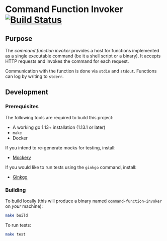 # Command Function Invoker [![Build Status](https://travis-ci.com/projectriff/command-function-invoker.svg?branch=master)](https://travis-ci.com/projectriff/command-function-invoker)

## Purpose

The *command function invoker* provides a host for functions implemented
as a single executable command (be it a shell script or a binary).
It accepts HTTP requests and invokes the command for each request.

Communication with the function is done via `stdin` and `stdout`.
Functions can log by writing to `stderr`. 


## Development

### Prerequisites

The following tools are required to build this project:

- A working go 1.13+ installation (1.13.1 or later)
- `make`
- Docker

If you intend to re-generate mocks for testing, install:

- [Mockery](https://github.com/vektra/mockery#installation)

If you would like to run tests using the `ginkgo` command, install:

- [Ginkgo](https://onsi.github.io/ginkgo/)

### Building

To build locally (this will produce a binary named `command-function-invoker` on _your_ machine):

```bash
make build
```

To run tests:

```bash
make test
```
